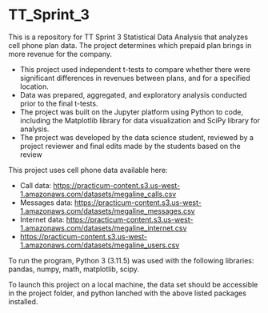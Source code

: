 # TT_Sprint_3
This is a repository for TT Sprint 3 Statistical Data Analysis that analyzes cell phone plan data. The project determines which prepaid plan brings in more revenue for the company.
- This project used independent t-tests to compare whether there were significant differences in revenues between plans, and for a specified location.
- Data was prepared, aggregated, and exploratory analysis conducted prior to the final t-tests.
- The project was built on the Jupyter platform using Python to code, including the Matplotlib library for data visualization and SciPy library for analysis.
- The project was developed by the data science student, reviewed by a project reviewer and final edits made by the students based on the review

This project uses cell phone data available here: 
- Call data: https://practicum-content.s3.us-west-1.amazonaws.com/datasets/megaline_calls.csv
- Messages data: https://practicum-content.s3.us-west-1.amazonaws.com/datasets/megaline_messages.csv
- Internet data: https://practicum-content.s3.us-west-1.amazonaws.com/datasets/megaline_internet.csv
- https://practicum-content.s3.us-west-1.amazonaws.com/datasets/megaline_users.csv

To run the program, Python 3 (3.11.5) was used with the following libraries: pandas, numpy, math, matplotlib, scipy.

To launch this project on a local machine, the data set should be accessible in the project folder, and python lanched with the above listed packages installed.
